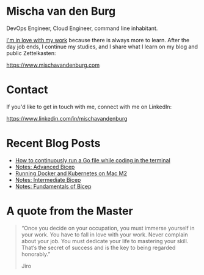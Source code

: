 # Mischa van den Burg

DevOps Engineer, Cloud Engineer, command line inhabitant.

[I'm in love with my work](https://mischavandenburg.com/zet/articles/jiro-sushi/) because there is always more to learn. After the day job ends, I continue my studies, and I share what I learn on my blog and public Zettelkasten:

https://www.mischavandenburg.com

# Contact

If you'd like to get in touch with me, connect with me on LinkedIn:

https://www.linkedin.com/in/mischavandenburg

# Recent Blog Posts
<!-- BLOG-POST-LIST:START -->
- [How to continuously run a Go file while coding in the terminal](https://mischavandenburg.com/zet/running-go-on-change/)
- [Notes: Advanced Bicep](https://mischavandenburg.com/zet/advanced-bicep/)
- [Running Docker and Kubernetes on Mac M2](https://mischavandenburg.com/zet/docker-kubernetes-on-mac-m2/)
- [Notes: Intermediate Bicep](https://mischavandenburg.com/zet/intermediate-bicep/)
- [Notes: Fundamentals of Bicep](https://mischavandenburg.com/zet/articles/fundamentals-of-bicep/)
<!-- BLOG-POST-LIST:END -->

# A quote from the Master

> “Once you decide on your occupation, you must immerse yourself in your work. You have to fall in love with your work. Never complain about your job. You must dedicate your life to mastering your skill. That’s the secret of success and is the key to being regarded honorably.”
>
> Jiro
